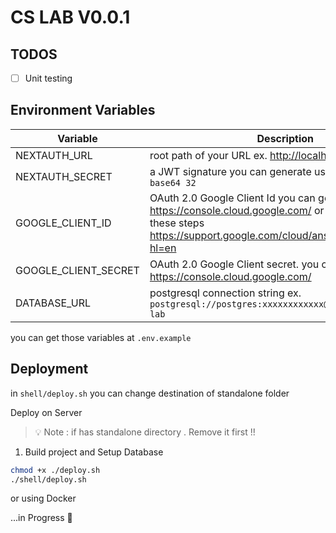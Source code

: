 # CS LAB V0.0.1

## TODOS

- [ ] Unit testing

## Environment Variables

|Variable|Description|
|---|-----------|
|NEXTAUTH_URL|root path of your URL ex. <http://localhost:3000>|
|NEXTAUTH_SECRET|a JWT signature you can generate using  `openssl rand -base64 32`|
|GOOGLE_CLIENT_ID| OAuth 2.0 Google Client Id you can get it at <https://console.cloud.google.com/> or you can follow these steps <https://support.google.com/cloud/answer/6158849?hl=en>|
|GOOGLE_CLIENT_SECRET| OAuth 2.0 Google Client secret. you can get it at  <https://console.cloud.google.com/>|
|DATABASE_URL| postgresql connection string ex. `postgresql://postgres:xxxxxxxxxxxx@localhost:5432/cs-lab`|

you can get those variables at `.env.example`

## Deployment

in `shell/deploy.sh` you can change destination of standalone folder

Deploy on Server

> 💡 Note : if has standalone directory . Remove it first !!

1. Build project and Setup Database

```sh
chmod +x ./deploy.sh
./shell/deploy.sh
```

or using Docker

...in Progress 🚧
